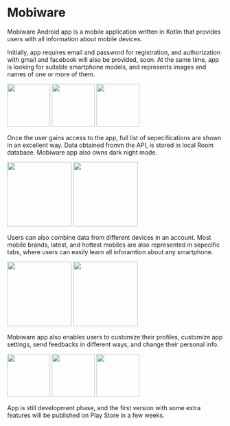 # Mobiware

Mobiware Android app is a mobile application written in Kotlin that provides users with all information about mobile devices.

Initially, app requires email and password for registration, and authorization with gmail and facebook will also be provided, soon.
At the same time, app is looking for suitable smartphone models, and represents images and names of one or more of them. 

<p float="left">
  <img src="https://firebasestorage.googleapis.com/v0/b/public-cb3e3.appspot.com/o/1665780631322.jpg?alt=media&token=2bb84029-2e05-45e6-8fd9-7de825da304d" width="100"/>
  <img src="https://firebasestorage.googleapis.com/v0/b/public-cb3e3.appspot.com/o/1665780631339.jpg?alt=media&token=5cc292ea-1b53-4bf3-96ef-18377ac35460" width="100" /> 
  <img src="https://firebasestorage.googleapis.com/v0/b/public-cb3e3.appspot.com/o/1665780631329.jpg?alt=media&token=da0908ec-4496-4456-b196-0f4609625f24" width="100" />
</p>

Once the user gains access to the app, full list of sepecifications are shown in an excellent way. Data obtained fromm the API, is stored in local Room database.
Mobiware app also owns dark night mode.

<p float="left">
  <img src="https://firebasestorage.googleapis.com/v0/b/public-cb3e3.appspot.com/o/1665782643858.jpg?alt=media&token=a5611c35-b5e2-4882-913a-79c18eacd200" width="150"/>
  <img src="https://firebasestorage.googleapis.com/v0/b/public-cb3e3.appspot.com/o/1665783861240.jpg?alt=media&token=8a205ae5-8fa5-48c8-9f31-11f554d6f921" width="150" />
</p>


Users can also combine data from different devices in an account.
Most mobile brands, latest, and hottest mobiles are also represented in sepecific tabs, where users can easily learn all inforamtion about any smartphone.

<p float="left">
  <img src="https://firebasestorage.googleapis.com/v0/b/public-cb3e3.appspot.com/o/1665780631378.jpg?alt=media&token=72075bbb-052c-4009-af68-1f63646d8101" width="150"/>
  <img src="https://firebasestorage.googleapis.com/v0/b/public-cb3e3.appspot.com/o/1665780631418.jpg?alt=media&token=0c840b82-3b67-4a7f-bd65-82dec559d6d5" width="150" />
</p>

Mobiware app also enables users to customize their profiles, customize app settings, send feedbacks in different ways, and change their personal info.
<p float="left">
  <img src="https://firebasestorage.googleapis.com/v0/b/public-cb3e3.appspot.com/o/1665780631393.jpg?alt=media&token=f7118640-587e-4523-b6cd-fb223bfa065b" width="100"/>
  <img src="https://firebasestorage.googleapis.com/v0/b/public-cb3e3.appspot.com/o/1665783912480.jpg?alt=media&token=eae52462-c7ca-4343-bb6d-9b7f95c426b0" width="100" />
    <img src="https://firebasestorage.googleapis.com/v0/b/public-cb3e3.appspot.com/o/1665780631406.jpg?alt=media&token=0188884b-0d04-4d1b-81aa-7739f405eb22" width="100" />
 
</p>

App is still development phase, and the first version with some extra features will be published on Play Store in a few weeks.

